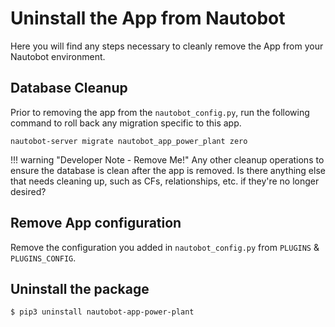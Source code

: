 # Uninstall the App from Nautobot

Here you will find any steps necessary to cleanly remove the App from your Nautobot environment.

## Database Cleanup

Prior to removing the app from the `nautobot_config.py`, run the following command to roll back any migration specific to this app.

```shell
nautobot-server migrate nautobot_app_power_plant zero
```

!!! warning "Developer Note - Remove Me!"
    Any other cleanup operations to ensure the database is clean after the app is removed. Is there anything else that needs cleaning up, such as CFs, relationships, etc. if they're no longer desired?

## Remove App configuration

Remove the configuration you added in `nautobot_config.py` from `PLUGINS` & `PLUGINS_CONFIG`.

## Uninstall the package

```bash
$ pip3 uninstall nautobot-app-power-plant
```
